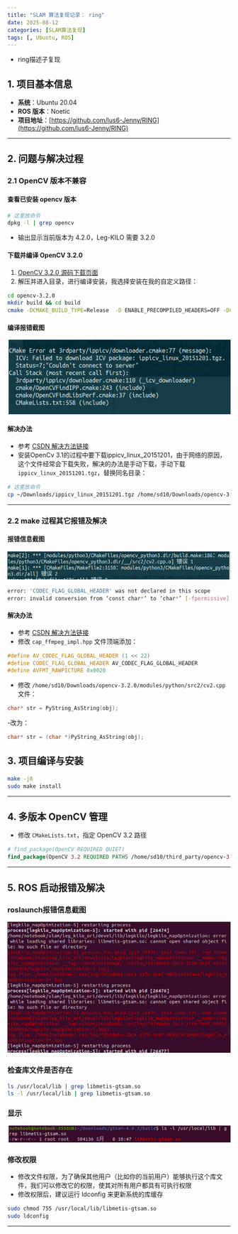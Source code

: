 ```yaml
---
title: "SLAM 算法复现记录： ring"
date: 2025-08-12 
categories: [SLAM算法复现]
tags: [, Ubuntu, ROS]
---
```


- ring描述子复现

## 1. 项目基本信息

- **系统**：Ubuntu 20.04  
- **ROS 版本**：Noetic  
- **项目地址**：[https://github.com/lus6-Jenny/RING](https://github.com/lus6-Jenny/RING)  

---

## 2. 问题与解决过程

### 2.1 OpenCV 版本不兼容

#### 查看已安装 opencv 版本

```bash
# 这里放命令
dpkg -l | grep opencv
```

- 输出显示当前版本为 4.2.0，Leg-KILO 需要 3.2.0

#### 下载并编译 OpenCV 3.2.0

1. [OpenCV 3.2.0 源码下载页面](https://github.com/opencv/opencv/releases/tag/3.2.0)
2. 解压并进入目录，进行编译安装，我选择安装在我的自定义路径：

```bash
cd opencv-3.2.0
mkdir build && cd build 
cmake -DCMAKE_BUILD_TYPE=Release  -D ENABLE_PRECOMPILED_HEADERS=OFF -DCMAKE_INSTALL_PREFIX=/home/sd10/third_party/opencv-3.2 -DBUILD_SHARED_LIBS=ON ..
```

#### 编译报错截图

![编译报错示例](/assets/images/leg-kilo_image1.png)

#### 解决办法

- 参考 [CSDN 解决方法链接](https://blog.csdn.net/studyvcmfc/article/details/124100939)
- 安装OpenCv 3.1的过程中要下载ippicv_linux_20151201，由于网络的原因，这个文件经常会下载失败，解决的办法是手动下载，手动下载 `ippicv_linux_20151201.tgz`，替换同名目录：

```bash
# 这里放命令
cp ~/Downloads/ippicv_linux_20151201.tgz /home/sd10/Downloads/opencv-3.2.0/3rdparty/ippicv/downloads/linux-808b791a6eac9ed78d32a7666804320e/
```

---

### 2.2 make 过程其它报错及解决

#### 报错信息截图
![make error](/assets/images/leg-kilo_image2.png) 

```bash
error: 'CODEC_FLAG_GLOBAL_HEADER' was not declared in this scope
error: invalid conversion from ‘const char*’ to ‘char*’ [-fpermissive]

```

#### 解决办法

- 参考 [CSDN 解决方法链接](https://blog.csdn.net/qq_45068787/article/details/127658803)
- 修改 `cap_ffmpeg_impl.hpp` 文件顶端添加：

```cpp
#define AV_CODEC_FLAG_GLOBAL_HEADER (1 << 22)
#define CODEC_FLAG_GLOBAL_HEADER AV_CODEC_FLAG_GLOBAL_HEADER
#define AVFMT_RAWPICTURE 0x0020
```

- 修改 `/home/sd10/Downloads/opencv-3.2.0/modules/python/src2/cv2.cpp` 文件：

```cpp
char* str = PyString_AsString(obj);
```
-改为：
```cpp
char* str = (char *)PyString_AsString(obj);
```

## 3. 项目编译与安装

```bash
make -j8
sudo make install
```

---

## 4. 多版本 OpenCV 管理

- 修改 `CMakeLists.txt`，指定 OpenCV 3.2 路径

```cmake
# find_package(OpenCV REQUIRED QUIET)
find_package(OpenCV 3.2 REQUIRED PATHS /home/sd10/third_party/opencv-3.2/share/OpenCV)  #这是我的自定义路径注意修改
```

---

## 5. ROS 启动报错及解决

### roslaunch报错信息截图
![roslaunch error](/assets/images/leg-kilo_image3.png) 

### 检查库文件是否存在

```bash
ls /usr/local/lib | grep libmetis-gtsam.so
ls -l /usr/local/lib | grep libmetis-gtsam.so
```
### 显示
![权限显示](/assets/images/leg-kilo_image4.png) 

### 修改权限

- 修改文件权限，为了确保其他用户（比如你的当前用户）能够执行这个库文件，我们可以修改它的权限，使其对所有用户都具有可执行权限
- 修改权限后，建议运行 ldconfig 来更新系统的库缓存
```bash
sudo chmod 755 /usr/local/lib/libmetis-gtsam.so
sudo ldconfig
```

---
